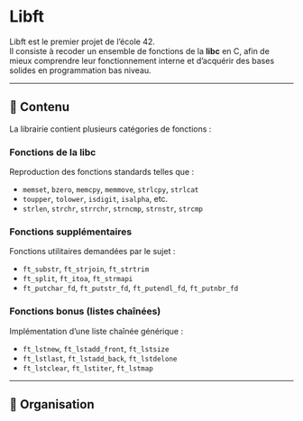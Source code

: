 # Libft

Libft est le premier projet de l’école 42.  
Il consiste à recoder un ensemble de fonctions de la **libc** en C, afin de mieux comprendre leur fonctionnement interne et d’acquérir des bases solides en programmation bas niveau.

---

## 📖 Contenu

La librairie contient plusieurs catégories de fonctions :

### Fonctions de la libc
Reproduction des fonctions standards telles que :
- `memset`, `bzero`, `memcpy`, `memmove`, `strlcpy`, `strlcat`
- `toupper`, `tolower`, `isdigit`, `isalpha`, etc.
- `strlen`, `strchr`, `strrchr`, `strncmp`, `strnstr`, `strcmp`

### Fonctions supplémentaires
Fonctions utilitaires demandées par le sujet :
- `ft_substr`, `ft_strjoin`, `ft_strtrim`
- `ft_split`, `ft_itoa`, `ft_strmapi`
- `ft_putchar_fd`, `ft_putstr_fd`, `ft_putendl_fd`, `ft_putnbr_fd`

### Fonctions bonus (listes chaînées)
Implémentation d’une liste chaînée générique :
- `ft_lstnew`, `ft_lstadd_front`, `ft_lstsize`
- `ft_lstlast`, `ft_lstadd_back`, `ft_lstdelone`
- `ft_lstclear`, `ft_lstiter`, `ft_lstmap`

---

## 📂 Organisation

